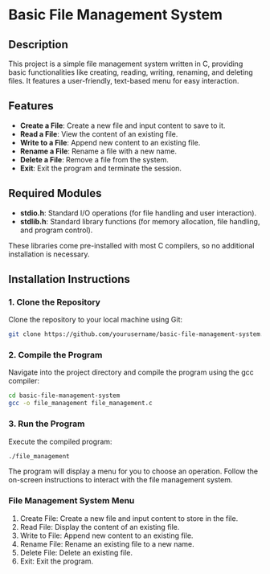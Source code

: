 # Basic File Management System

## Description
This project is a simple file management system written in C, providing basic functionalities like creating, reading, writing, renaming, and deleting files. It features a user-friendly, text-based menu for easy interaction.

## Features
- **Create a File**: Create a new file and input content to save to it.
- **Read a File**: View the content of an existing file.
- **Write to a File**: Append new content to an existing file.
- **Rename a File**: Rename a file with a new name.
- **Delete a File**: Remove a file from the system.
- **Exit**: Exit the program and terminate the session.

## Required Modules
- **stdio.h**: Standard I/O operations (for file handling and user interaction).
- **stdlib.h**: Standard library functions (for memory allocation, file handling, and program control).

These libraries come pre-installed with most C compilers, so no additional installation is necessary.

## Installation Instructions

### 1. Clone the Repository
Clone the repository to your local machine using Git:
```bash
git clone https://github.com/yourusername/basic-file-management-system.git.
```
### 2. Compile the Program
Navigate into the project directory and compile the program using the gcc compiler:
```bash
cd basic-file-management-system
gcc -o file_management file_management.c
```

### 3. Run the Program
Execute the compiled program:
```bash
./file_management
```
The program will display a menu for you to choose an operation. Follow the on-screen instructions to interact with the file management system.

### File Management System Menu
1. Create File: Create a new file and input content to store in the file.
2. Read File: Display the content of an existing file.
3. Write to File: Append new content to an existing file.
4. Rename File: Rename an existing file to a new name.
5. Delete File: Delete an existing file.
6. Exit: Exit the program.
